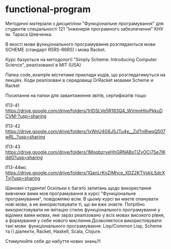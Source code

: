 # functional-program

Методичні матеріали з дисципліни "Функціональне програмування" для студентів спеціальності 121 "Інженерія програмного забезпечення" КНУ ім. Тараса Шевченка. 

В якості мови функціонального програмування розглядаються мови SCHEME (стандарт R5RS-R6RS)  і мова Racket. 

Курс базується на методології "Simply Scheme: Introducing Computer Science", реалізованої в MIT (USA)

Папка code_example міститиме приклади кодів, що розглядатимуться на лекціях.  Коди реалізовані в середовищі DrRacket мовами Scheme  и Racket

Посилання на папки для завантаження звітів, сертифікатів тощо:

ІПЗ-41   https://drive.google.com/drive/folders/1rtDSLVe5R183Q4_WVmnHIivPkkuDCVM-?usp=sharing

ІПЗ-42   https://drive.google.com/drive/folders/1xWnU4G6JSJTu4e__ZdTniRwqQ507wRL_?usp=sharing

ІПЗ-43   https://drive.google.com/drive/folders/1MoqbzryeHhGRNABsTIZyOCj7Se7IKddG?usp=sharing

ІПЗ-44мс https://drive.google.com/drive/folders/1QanLrKnZiMhce_XDZ2KTVskiLSdcXTvj?usp=sharing

 
Шановні студенти! Оскільки є багато запитань щодо використання вивчених вами мов програмування в курсі "Функціональне програмування", повідомляю всім. В цьому курсі ви маєте опанувати нові мови, а не використовувати ті, що ви вже знаєте. Потрібно використовувати не імітацію стилю функціонального програмування у відомих вами мовах, яке зараз реалізовано у всіх мовах високого рівня, а формування у себе нового мислення.Дозволяєтося використовувати такі мови  функціонального програмування: Lisp/Common Lisp, Scheme та її діалекти, Racket, Haskell, Scala, Clojure. 

Стимулюйте себе до набуття нових знань!!! 
